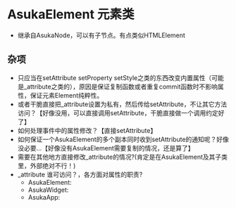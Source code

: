 # AsukaElement 元素类
- 继承自AsukaNode，可以有子节点。有点类似HTMLElement



## 杂项

- 只应当在setAttribute setProperty setStyle之类的东西改变内置属性（可能是_attribute之类的），原因是保证复制函数或者重复commit函数时不影响属性，保证元素Element纯粹性。
- 或者干脆直接把_attribute设置为私有，然后传给setAttribute，不让其它方法访问？【好像没用，可以直接调用setAttribute，干脆直接做一个调用约定好了】
- 如何处理事件中的属性修改？【直接setAttribute】
- 如何保证一个AsukaElement的多个副本同时收到setAttribute的通知呢？好像没必要...【好像没有AsukaElement需要复制的情况，还是算了】
- 需要在其他地方直接修改_attribute的情况?(肯定是在AsukaElement及其子类里，外部绝对不行！)
- _attribute 谁可访问？，各方面对属性的职责?
  - AsukaElement:
  - AsukaWidget:
  - AsukaApp: